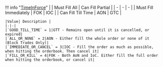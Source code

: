 !!! info "[TimeInForce](schemas/time_in_force.md)"
    |                       | Must Fill All | Can Fill Partial |
    | -                     | -             | -                |
    | Must Fill Immediately | FOK           | IOC              |
    | Can Fill Till Time    | AON           | GTC              |
    <br>

    |Value| Description |
    |-|-|
    |`GOOD_TILL_TIME` = 1|GTT - Remains open until it is cancelled, or expired|
    |`ALL_OR_NONE` = 2|AON - Either fill the whole order or none of it (Block Trades Only)|
    |`IMMEDIATE_OR_CANCEL` = 3|IOC - Fill the order as much as possible, when hitting the orderbook. Then cancel it|
    |`FILL_OR_KILL` = 4|FOK - Both AoN and IoC. Either fill the full order when hitting the orderbook, or cancel it|
